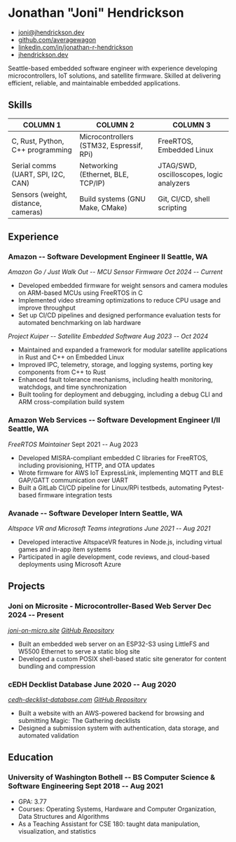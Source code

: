 # Jonathan "Joni" Hendrickson

- <joni@jhendrickson.dev>
- [github.com/averagewagon](https://github.com/averagewagon)
- [linkedin.com/in/jonathan-r-hendrickson](https://www.linkedin.com/in/jonathan-r-hendrickson/)
- [jhendrickson.dev](https://jhendrickson.dev)

Seattle-based embedded software engineer with experience developing microcontrollers, IoT solutions, and satellite firmware. Skilled at delivering efficient, reliable, and maintainable embedded applications.

## Skills

| COLUMN 1                            | COLUMN 2                                 | COLUMN 3                                 |
| ----------------------------------- | ---------------------------------------- | ---------------------------------------- |
| C, Rust, Python, C++ programming    | Microcontrollers (STM32, Espressif, RPi) | FreeRTOS, Embedded Linux                 |
| Serial comms (UART, SPI, I2C, CAN)  | Networking (Ethernet, BLE, TCP/IP)       | JTAG/SWD, oscilloscopes, logic analyzers |
| Sensors (weight, distance, cameras) | Build systems (GNU Make, CMake)          | Git, CI/CD, shell scripting              |

## Experience

### <span>Amazon -- Software Development Engineer II</span> <span>Seattle, WA</span>

<span id="spacer"><span>_Amazon Go / Just Walk Out -- MCU Sensor Firmware</span> <span>Oct 2024 -- Current_</span></span>

- Developed embedded firmware for weight sensors and camera modules on ARM-based MCUs using FreeRTOS in C
- Implemented video streaming optimizations to reduce CPU usage and improve throughput
- Set up CI/CD pipelines and designed performance evaluation tests for automated benchmarking on lab hardware

<span id="spacer"><span>_Project Kuiper -- Satellite Embedded Software</span> <span>Aug 2023 -- Oct 2024_</span></span>

- Maintained and expanded a framework for modular satellite applications in Rust and C++ on Embedded Linux
- Improved IPC, telemetry, storage, and logging systems, porting key components from C++ to Rust
- Enhanced fault tolerance mechanisms, including health monitoring, watchdogs, and time synchronization
- Built tooling for deployment and debugging, including a debug CLI and ARM cross-compilation build system

### <span>Amazon Web Services -- Software Development Engineer I/II</span> <span>Seattle, WA</span>

<span id="spacer"><span>_FreeRTOS Maintainer_</span> <span>Sept 2021 -- Aug 2023</span></span>

- Developed MISRA-compliant embedded C libraries for FreeRTOS, including provisioning, HTTP, and OTA updates
- Wrote firmware for AWS IoT ExpressLink, implementing MQTT and BLE GAP/GATT communication over UART
- Built a GitLab CI/CD pipeline for Linux/RPi testbeds, automating Pytest-based firmware integration tests

### <span>Avanade -- Software Developer Intern</span> <span>Seattle, WA</span>

<span id="spacer"><span>_Altspace VR and Microsoft Teams integrations</span> <span>June 2021 -- Aug 2021_</span></span>

- Developed interactive AltspaceVR features in Node.js, including virtual games and in-app item systems
- Participated in agile development, code reviews, and cloud-based deployments using Microsoft Azure

## Projects

### <span>Joni on Microsite - Microcontroller-Based Web Server</span> <span>Dec 2024 -- Present</span>

<span id="spacer"><span>_[joni-on-micro.site](https://joni-on-micro.site)</span> <span></span>[GitHub Repository](https://github.com/averagewagon/joni-on-microsite)_</span>

- Built an embedded web server on an ESP32-S3 using LittleFS and W5500 Ethernet to serve a static blog site
- Developed a custom POSIX shell-based static site generator for content bundling and compression

### <span>cEDH Decklist Database</span> <span>June 2020 -- Aug 2020</span>

<span id="spacer"><span>_[cedh-decklist-database.com](https://cedh-decklist-database.com)</span> <span></span>[GitHub Repository](https://github.com/averagewagon/cEDH-Decklist-Database)_</span>

- Built a website with an AWS-powered backend for browsing and submitting Magic: The Gathering decklists
- Designed a submission system with authentication, data storage, and automated validation

## Education

### <span>University of Washington Bothell -- BS Computer Science & Software Engineering</span> <span>Sept 2018 -- Aug 2021</span>

- GPA: 3.77
- Courses: Operating Systems, Hardware and Computer Organization, Data Structures and Algorithms
- As a Teaching Assistant for CSE 180: taught data manipulation, visualization, and statistics
